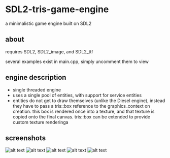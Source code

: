 # SDL2-tris-game-engine
a minimalistic game engine built on SDL2

## about
requires SDL2, SDL2_image, and SDL2_ttf

several examples exist in main.cpp, simply uncomment them to view

## engine description
- single threaded engine
- uses a single pool of entities, with support for service entities
- entities do not get to draw themselves (unlike the Diesel engine),
instead they have to pass a tris::box reference to the graphics_context on creation.
this box is rendered once into a texture, and that texture is copied onto the final canvas.
tris::box can be extended to provide custom texture renderinga

## screenshots
![alt text](https://raw.githubusercontent.com/mirror12k/SDL2-tris-game-engine/master/screenshots/screen1.png)
![alt text](https://raw.githubusercontent.com/mirror12k/SDL2-tris-game-engine/master/screenshots/screen2.png)
![alt text](https://raw.githubusercontent.com/mirror12k/SDL2-tris-game-engine/master/screenshots/screen3.png)
![alt text](https://raw.githubusercontent.com/mirror12k/SDL2-tris-game-engine/master/screenshots/screen4.png)
![alt text](https://raw.githubusercontent.com/mirror12k/SDL2-tris-game-engine/master/screenshots/screen5.png)
